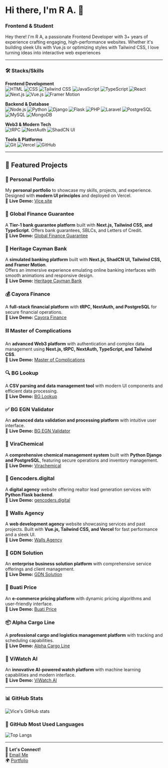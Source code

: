 # Hi there, I'm R A. 👋

### Frontend & Student

Hey there! I'm R A, a passionate Frontend Developer with 3+ years of experience crafting engaging, high-performance websites. Whether it's building sleek UIs with Vue.js or optimizing styles with Tailwind CSS, I love turning ideas into interactive web experiences

---

### 🛠️ Stacks/Skills

**Frontend Development**  
![HTML](https://img.shields.io/badge/-HTML-orange?style=flat-square&logo=html5&logoColor=white)
![CSS](https://img.shields.io/badge/-CSS-blue?style=flat-square&logo=css3&logoColor=white)
![Tailwind CSS](https://img.shields.io/badge/-Tailwind%20CSS-38B2AC?style=flat-square&logo=tailwind-css&logoColor=white)
![JavaScript](https://img.shields.io/badge/-JavaScript-yellow?style=flat-square&logo=javascript&logoColor=white)
![TypeScript](https://img.shields.io/badge/-TypeScript-3178C6?style=flat-square&logo=typescript&logoColor=white)
![React](https://img.shields.io/badge/-React-61DAFB?style=flat-square&logo=react&logoColor=black)
![Next.js](https://img.shields.io/badge/-Next.js-000000?style=flat-square&logo=next.js&logoColor=white)
![Vue.js](https://img.shields.io/badge/-Vue.js-35495E?style=flat-square&logo=vuedotjs&logoColor=4FC08D)
![Framer Motion](https://img.shields.io/badge/-Framer%20Motion-0055FF?style=flat-square&logo=framer&logoColor=white)

**Backend & Database**  
![Node.js](https://img.shields.io/badge/-Node.js-43853d?style=flat-square&logo=node-dot-js&logoColor=white)
![Python](https://img.shields.io/badge/-Python-3776AB?style=flat-square&logo=python&logoColor=white)
![Django](https://img.shields.io/badge/-Django-092E20?style=flat-square&logo=django&logoColor=white)
![Flask](https://img.shields.io/badge/-Flask-000000?style=flat-square&logo=flask&logoColor=white)
![PHP](https://img.shields.io/badge/-PHP-777BB4?style=flat-square&logo=php&logoColor=white)
![Laravel](https://img.shields.io/badge/-Laravel-FF2D20?style=flat-square&logo=laravel&logoColor=white)
![PostgreSQL](https://img.shields.io/badge/-PostgreSQL-316192?style=flat-square&logo=postgresql&logoColor=white)
![MySQL](https://img.shields.io/badge/-MySQL-4479A1?style=flat-square&logo=mysql&logoColor=white)
![MongoDB](https://img.shields.io/badge/-MongoDB-47A248?style=flat-square&logo=mongodb&logoColor=white)

**Web3 & Modern Tech**  
![tRPC](https://img.shields.io/badge/-tRPC-2596BE?style=flat-square&logo=tRPC&logoColor=white)
![NextAuth](https://img.shields.io/badge/-NextAuth-000000?style=flat-square&logo=nextauth&logoColor=white)
![ShadCN UI](https://img.shields.io/badge/-ShadCN%20UI-000000?style=flat-square&logo=shadcnui&logoColor=white)

**Tools & Platforms**  
![Git](https://img.shields.io/badge/-Git-F05032?style=flat-square&logo=git&logoColor=white)
![Vercel](https://img.shields.io/badge/-Vercel-000000?style=flat-square&logo=vercel&logoColor=white)
![GitHub](https://img.shields.io/badge/-GitHub-181717?style=flat-square&logo=github&logoColor=white)

---
## 🚀 Featured Projects  

### 🎨 Personal Portfolio  
My **personal portfolio** to showcase my skills, projects, and experience. Designed with **modern UI principles** and deployed on Vercel.  
🔗 **Live Demo:** [Vice.site](https://Vice.site/)  

### 🏦 Global Finance Guarantee
A **Tier-1 bank guarantee platform** built with **Next.js, Tailwind CSS, and TypeScript**. Offers bank guarantees, SBLCs, and Letters of Credit.  
🔗 **Live Demo:** [Global Finance Guarantee](https://www.globalfinanceguarantee.com/)  

### 🏦 Heritage Cayman Bank  
A **simulated banking platform** built with **Next.js, ShadCN UI, Tailwind CSS, and Framer Motion**.  
Offers an immersive experience emulating online banking interfaces with smooth animations and responsive design.  
🔗 **Live Demo:** [Heritage Cayman Bank](https://hltd.vercel.app/)  

### 💰 Cayora Finance
A **full-stack financial platform** with **tRPC, NextAuth, and PostgreSQL** for secure financial operations.  
🔗 **Live Demo:** [Cayora Finance](https://cayorafinance.com/)  

### ⛓️ Master of Complications
An **advanced Web3 platform** with authentication and complex data management using **Next.js, tRPC, NextAuth, TypeScript, and Tailwind CSS**.  
🔗 **Live Demo:** [Master of Complications](https://masterofcomplications.guru/)  

### 🔍 BG Lookup
A **CSV parsing and data management tool** with modern UI components and efficient data processing.  
🔗 **Live Demo:** [BG Lookup](https://bglookup.vercel.app/)  

### ✅ BG EGN Validator
An **advanced data validation and processing platform** with intuitive user interface.  
🔗 **Live Demo:** [BG EGN Validator](https://bgegn.vercel.app/)  

### 🧪 ViraChemical  
A **comprehensive chemical management system** built with **Python Django and PostgreSQL**, featuring secure operations and inventory management.  
🔗 **Live Demo:** [Virachemical](https://virachemical.com)  

### 💼 Gencoders.digital  
A **digital agency** website offering realtor lead generation services with **Python Flask backend**.  
🔗 **Live Demo:** [gencoders.digital](https://gencoders.digital)  

### 🏢 Walls Agency  
A **web development agency** website showcasing services and past projects. Built with **Vue.js, Tailwind CSS, and Vercel** for fast performance and a sleek UI.  
🔗 **Live Demo:** [Walls Agency](https://wallsagency-Vice1s-projects.vercel.app/)  

### 🏢 GDN Solution
An **enterprise business solution platform** with comprehensive service offerings and client management.  
🔗 **Live Demo:** [GDN Solution](https://gdnsolution.com/)  

### 🛒 Buati Price
An **e-commerce pricing platform** with dynamic pricing algorithms and user-friendly interface.  
🔗 **Live Demo:** [Buati Price](https://buatiprice.com/)  

### 📦 Alpha Cargo Line
A **professional cargo and logistics management platform** with tracking and scheduling capabilities.  
🔗 **Live Demo:** [Alpha Cargo Line](https://alphacargoline.com/)  

### 🤖 ViWatch AI
An **innovative AI-powered watch platform** with machine learning capabilities and modern interface.  
🔗 **Live Demo:** [ViWatch AI](https://viwatchai.com/)  


---

### 📊 GitHub Stats

![Vice's GitHub stats](https://github-readme-stats.vercel.app/api?username=Vice1&show_icons=true&theme=radical)

### 🚀 GitHub Most Used Languages

![Top Langs](https://github-readme-stats.vercel.app/api/top-langs/?username=Vice1&layout=compact&theme=radical)

---

📩 **Let's Connect!**  
📧 [Email Me](viceculjak.m1@gmail.com)  
🌍 [Portfolio](https://Vice.site/) 